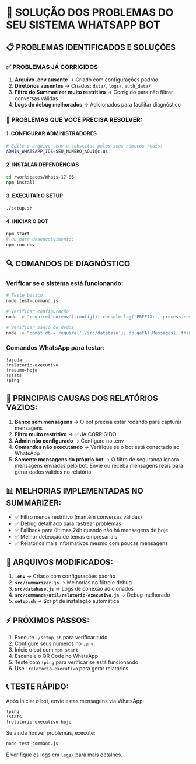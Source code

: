 # 🔧 SOLUÇÃO DOS PROBLEMAS DO SEU SISTEMA WHATSAPP BOT

## 📋 PROBLEMAS IDENTIFICADOS E SOLUÇÕES

### ✅ **PROBLEMAS JÁ CORRIGIDOS:**

1. **Arquivo .env ausente** → Criado com configurações padrão
2. **Diretórios ausentes** → Criados: `data/`, `logs/`, `auth_data/`
3. **Filtro do Summarizer muito restritivo** → Corrigido para não filtrar conversas válidas
4. **Logs de debug melhorados** → Adicionados para facilitar diagnóstico

### 🚨 **PROBLEMAS QUE VOCÊ PRECISA RESOLVER:**

#### 1. **CONFIGURAR ADMINISTRADORES**
```bash
# Edite o arquivo .env e substitua pelos seus números reais:
ADMIN_WHATSAPP_IDS=SEU_NUMERO_AQUI@c.us
```

#### 2. **INSTALAR DEPENDÊNCIAS**
```bash
cd /workspaces/Whats-17-06
npm install
```

#### 3. **EXECUTAR O SETUP**
```bash
./setup.sh
```

#### 4. **INICIAR O BOT**
```bash
npm start
# OU para desenvolvimento:
npm run dev
```

## 🔍 **COMANDOS DE DIAGNÓSTICO**

### Verificar se o sistema está funcionando:
```bash
# Teste básico
node test-command.js

# Verificar configuração
node -e "require('dotenv').config(); console.log('PREFIX:', process.env.COMMAND_PREFIX);"

# Verificar banco de dados
node -e "const db = require('./src/database'); db.getAllMessages().then(m => console.log('Mensagens:', m.length));"
```

### Comandos WhatsApp para testar:
```
!ajuda
!relatorio-executivo
!resumo-hoje
!stats
!ping
```

## 🐛 **PRINCIPAIS CAUSAS DOS RELATÓRIOS VAZIOS:**

1. **Banco sem mensagens** → O bot precisa estar rodando para capturar mensagens
2. **Filtro muito restritivo** → ✅ JÁ CORRIGIDO
3. **Admin não configurado** → Configure no .env
4. **Comandos não executando** → Verifique se o bot está conectado ao WhatsApp
5. **Somente mensagens do próprio bot** → O filtro de segurança ignora mensagens enviadas pelo bot. Envie ou receba mensagens reais para gerar dados válidos no relatório

## 📊 **MELHORIAS IMPLEMENTADAS NO SUMMARIZER:**

- ✅ Filtro menos restritivo (mantém conversas válidas)
- ✅ Debug detalhado para rastrear problemas
- ✅ Fallback para últimas 24h quando não há mensagens de hoje
- ✅ Melhor detecção de temas empresariais
- ✅ Relatórios mais informativos mesmo com poucas mensagens

## 🔧 **ARQUIVOS MODIFICADOS:**

1. **`.env`** → Criado com configurações padrão
2. **`src/summarizer.js`** → Melhorias no filtro e debug
3. **`src/database.js`** → Logs de conexão adicionados
4. **`src/commands/util/relatorio-executivo.js`** → Debug melhorado
5. **`setup.sh`** → Script de instalação automática

## ⚡ **PRÓXIMOS PASSOS:**

1. Execute `./setup.sh` para verificar tudo
2. Configure seus números no `.env`
3. Inicie o bot com `npm start`
4. Escaneie o QR Code no WhatsApp
5. Teste com `!ping` para verificar se está funcionando
6. Use `!relatorio-executivo` para gerar relatórios

## 📞 **TESTE RÁPIDO:**

Após iniciar o bot, envie estas mensagens via WhatsApp:
```
!ping
!stats
!relatorio-executivo hoje
```

Se ainda houver problemas, execute:
```bash
node test-command.js
```

E verifique os logs em `logs/` para mais detalhes.
